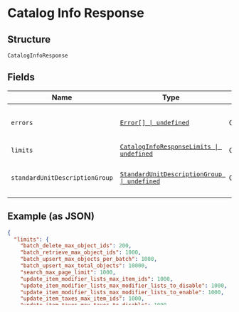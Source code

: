 
# Catalog Info Response

## Structure

`CatalogInfoResponse`

## Fields

| Name | Type | Tags | Description |
|  --- | --- | --- | --- |
| `errors` | [`Error[] \| undefined`](../../doc/models/error.md) | Optional | Any errors that occurred during the request. |
| `limits` | [`CatalogInfoResponseLimits \| undefined`](../../doc/models/catalog-info-response-limits.md) | Optional | - |
| `standardUnitDescriptionGroup` | [`StandardUnitDescriptionGroup \| undefined`](../../doc/models/standard-unit-description-group.md) | Optional | Group of standard measurement units. |

## Example (as JSON)

```json
{
  "limits": {
    "batch_delete_max_object_ids": 200,
    "batch_retrieve_max_object_ids": 1000,
    "batch_upsert_max_objects_per_batch": 1000,
    "batch_upsert_max_total_objects": 10000,
    "search_max_page_limit": 1000,
    "update_item_modifier_lists_max_item_ids": 1000,
    "update_item_modifier_lists_max_modifier_lists_to_disable": 1000,
    "update_item_modifier_lists_max_modifier_lists_to_enable": 1000,
    "update_item_taxes_max_item_ids": 1000,
    "update_item_taxes_max_taxes_to_disable": 1000,
    "update_item_taxes_max_taxes_to_enable": 1000
  }
}
```

